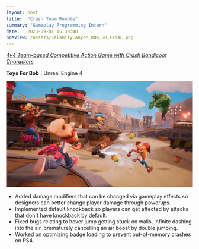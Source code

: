 ```yaml
---
layout: post
title:  "Crash Team Rumble"
summary: "Gameplay Programming Intern"
date:   2023-09-01 15:39:40
preview: /assets/CalamityCanyon_004_SH_FINAL.png
---
```

[_4v4 Team-based Competitive Action Game with Crash Bandicoot Characters_](https://www.crashbandicoot.com/crashteamrumble)

**Toys For Bob** | Unreal Engine 4


![Picture 1](/assets/CalamityCanyon_004_SH_FINAL.png)


  - Added damage modifiers that can be changed via gameplay effects so designers can better change player damage through powerups.
  - Implemented default knockback so players can get affected by attacks that don't have knockback by default.
  - Fixed bugs relating to hover jump getting stuck on walls, infinite dashing into the air, prematurely cancelling an air boost by double jumping.
  - Worked on optimizing badge loading to prevent out-of-memory crashes on PS4.

